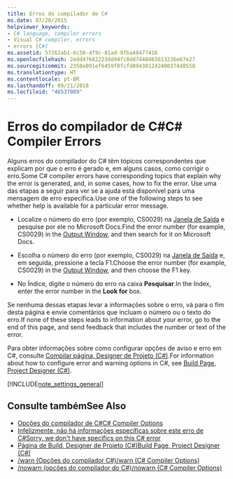 ```yaml
---
title: Erros do compilador de C#
ms.date: 07/20/2015
helpviewer_keywords:
- C# language, compiler errors
- Visual C# compiler, errors
- errors [C#]
ms.assetid: 57262ab1-6c50-4f9c-81ad-9fba48477416
ms.openlocfilehash: 2edd47682223dd94fc8dd7448465613236e67e27
ms.sourcegitcommit: 2350a091ef6459f0fcfd894301242400374d8558
ms.translationtype: HT
ms.contentlocale: pt-BR
ms.lasthandoff: 09/21/2018
ms.locfileid: "46537089"
---
```

# <a name="c-compiler-errors"></a><span data-ttu-id="fa8a3-102">Erros do compilador de C#</span><span class="sxs-lookup"><span data-stu-id="fa8a3-102">C# Compiler Errors</span></span>

<span data-ttu-id="fa8a3-103">Alguns erros do compilador do C# têm tópicos correspondentes que explicam por que o erro é gerado e, em alguns casos, como corrigir o erro.</span><span class="sxs-lookup"><span data-stu-id="fa8a3-103">Some C# compiler errors have corresponding topics that explain why the error is generated, and, in some cases, how to fix the error.</span></span> <span data-ttu-id="fa8a3-104">Use uma das etapas a seguir para ver se a ajuda está disponível para uma mensagem de erro específica.</span><span class="sxs-lookup"><span data-stu-id="fa8a3-104">Use one of the following steps to see whether help is available for a particular error message.</span></span>  
  
- <span data-ttu-id="fa8a3-105">Localize o número do erro (por exemplo, CS0029) na [Janela de Saída](/visualstudio/ide/reference/output-window) e pesquise por ele no Microsoft Docs.</span><span class="sxs-lookup"><span data-stu-id="fa8a3-105">Find the error number (for example, CS0029) in the [Output Window](/visualstudio/ide/reference/output-window), and then search for it on Microsoft Docs.</span></span>  
  
- <span data-ttu-id="fa8a3-106">Escolha o número do erro (por exemplo, CS0029) na [Janela de Saída](/visualstudio/ide/reference/output-window) e, em seguida, pressione a tecla F1.</span><span class="sxs-lookup"><span data-stu-id="fa8a3-106">Choose the error number (for example, CS0029) in the [Output Window](/visualstudio/ide/reference/output-window), and then choose the F1 key.</span></span>  
  
- <span data-ttu-id="fa8a3-107">No Índice, digite o número do erro na caixa **Pesquisar**.</span><span class="sxs-lookup"><span data-stu-id="fa8a3-107">In the Index, enter the error number in the **Look for** box.</span></span>  
  
 <span data-ttu-id="fa8a3-108">Se nenhuma dessas etapas levar a informações sobre o erro, vá para o fim desta página e envie comentários que incluam o número ou o texto do erro.</span><span class="sxs-lookup"><span data-stu-id="fa8a3-108">If none of these steps leads to information about your error, go to the end of this page, and send feedback that includes the number or text of the error.</span></span>  
  
 <span data-ttu-id="fa8a3-109">Para obter informações sobre como configurar opções de aviso e erro em C#, consulte [Compilar página, Designer de Projeto (C#)](/visualstudio/ide/reference/build-page-project-designer-csharp).</span><span class="sxs-lookup"><span data-stu-id="fa8a3-109">For information about how to configure error and warning options in C#, see [Build Page, Project Designer (C#)](/visualstudio/ide/reference/build-page-project-designer-csharp).</span></span>  
  
[!INCLUDE[note_settings_general](~/includes/note-settings-general-md.md)]  
  
## <a name="see-also"></a><span data-ttu-id="fa8a3-110">Consulte também</span><span class="sxs-lookup"><span data-stu-id="fa8a3-110">See Also</span></span>

- [<span data-ttu-id="fa8a3-111">Opções do compilador de C#</span><span class="sxs-lookup"><span data-stu-id="fa8a3-111">C# Compiler Options</span></span>](../../../csharp/language-reference/compiler-options/index.md)  
- [<span data-ttu-id="fa8a3-112">Infelizmente, não há informações específicas sobre este erro de C#</span><span class="sxs-lookup"><span data-stu-id="fa8a3-112">Sorry, we don't have specifics on this C# error</span></span>](../../../csharp/misc/sorry-we-don-t-have-specifics-on-this-csharp-error.md)  
- [<span data-ttu-id="fa8a3-113">Página de Build, Designer de Projeto (C#)</span><span class="sxs-lookup"><span data-stu-id="fa8a3-113">Build Page, Project Designer (C#)</span></span>](/visualstudio/ide/reference/build-page-project-designer-csharp)  
- [<span data-ttu-id="fa8a3-114">/warn (Opções do compilador C#)</span><span class="sxs-lookup"><span data-stu-id="fa8a3-114">/warn (C# Compiler Options)</span></span>](../../../csharp/language-reference/compiler-options/warn-compiler-option.md)  
- [<span data-ttu-id="fa8a3-115">/nowarn (opções do compilador do C#)</span><span class="sxs-lookup"><span data-stu-id="fa8a3-115">/nowarn (C# Compiler Options)</span></span>](../../../csharp/language-reference/compiler-options/nowarn-compiler-option.md)
